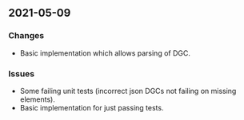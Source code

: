 ## 2021-05-09

### Changes
  * Basic implementation which allows parsing of DGC.

### Issues
  * Some failing unit tests (incorrect json DGCs not failing on missing elements).
  * Basic implementation for just passing tests.